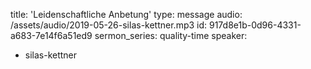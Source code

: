 title: 'Leidenschaftliche Anbetung'
type: message
audio: /assets/audio/2019-05-26-silas-kettner.mp3
id: 917d8e1b-0d96-4331-a683-7e14f6a51ed9
sermon_series: quality-time
speaker:
  - silas-kettner
